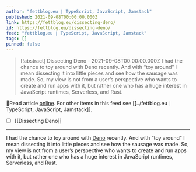 ```yaml
---
author: "fettblog․eu ∣ TypeScript, JavaScript, Jamstack"
published: 2021-09-08T00:00:00.000Z
link: https://fettblog.eu/dissecting-deno/
id: https://fettblog.eu/dissecting-deno/
feed: "fettblog․eu ∣ TypeScript, JavaScript, Jamstack"
tags: []
pinned: false
---
```

> [!abstract] Dissecting Deno - 2021-09-08T00:00:00.000Z
> I had the chance to toy around with Deno recently. And with “toy around” I mean dissecting it into little pieces and see how the sausage was made. So, my view is not from a user’s perspective who wants to create and run apps with it, but rather one who has a huge interest in JavaScript runtimes, Serverless, and Rust.

🔗Read article [online](https://fettblog.eu/dissecting-deno/). For other items in this feed see [[../fettblog․eu ∣ TypeScript, JavaScript, Jamstack]].

- [ ] [[Dissecting Deno]]
- - -
I had the chance to toy around with [Deno](https://deno.land) recently. And with “toy around” I mean dissecting it into little pieces and see how the sausage was made. So, my view is not from a user’s perspective who wants to create and run apps with it, but rather one who has a huge interest in JavaScript runtimes, Serverless, and Rust.
